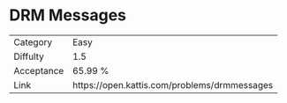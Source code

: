 # DRM Messages

<table>
    <tr>
        <td>Category</td>
        <td>Easy</td>
    </tr>
    <tr>
        <td>Diffulty</td>
        <td>1.5</td>
    </tr>
    <tr>
        <td>Acceptance</td>
        <td>65.99 %</td>
    </tr>
    <tr>
        <td>Link</td>
        <td>https://open.kattis.com/problems/drmmessages</td>
    </tr>
</table>